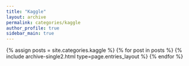```yaml
---
title: "Kaggle"
layout: archive
permalink: categories/kaggle
author_profile: true
sidebar_main: true
---
```


{% assign posts = site.categories.kaggle %}
{% for post in posts %} {% include archive-single2.html type=page.entries_layout %} {% endfor %}